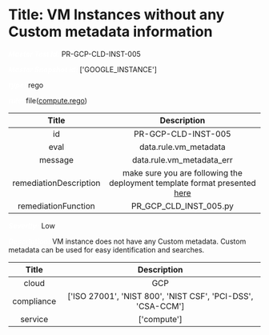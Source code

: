 



# Title: VM Instances without any Custom metadata information


***<font color="white">Master Test Id:</font>*** PR-GCP-CLD-INST-005

***<font color="white">Master Snapshot Id:</font>*** ['GOOGLE_INSTANCE']

***<font color="white">type:</font>*** rego

***<font color="white">rule:</font>*** file([compute.rego])  
  
  
  
  

|Title|Description|
| :---: | :---: |
|id|PR-GCP-CLD-INST-005|
|eval|data.rule.vm_metadata|
|message|data.rule.vm_metadata_err|
|remediationDescription|make sure you are following the deployment template format presented <a href='https://cloud.google.com/compute/docs/reference/rest/v1/instances' target='_blank'>here</a>|
|remediationFunction|PR_GCP_CLD_INST_005.py|


***<font color="white">Severity:</font>*** Low

***<font color="white">Description:</font>*** VM instance does not have any Custom metadata. Custom metadata can be used for easy identification and searches.  
  
  

|Title|Description|
| :---: | :---: |
|cloud|GCP|
|compliance|['ISO 27001', 'NIST 800', 'NIST CSF', 'PCI-DSS', 'CSA-CCM']|
|service|['compute']|



[compute.rego]: https://github.com/prancer-io/prancer-compliance-test/tree/master/google/cloud/compute.rego
